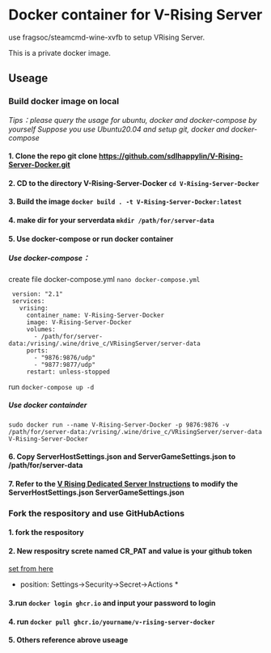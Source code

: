 # Docker container for V-Rising Server
use fragsoc/steamcmd-wine-xvfb to setup VRising Server.

This is a private docker image.
## Useage 
### Build docker image on local 
*Tips：please query the usage for ubuntu, docker and docker-compose by yourself* 
*Suppose you use Ubuntu20.04 and setup git, docker and docker-compose* 
#### 1. Clone the repo git clone https://github.com/sdlhappylin/V-Rising-Server-Docker.git 
#### 2. CD to the directory V-Rising-Server-Docker `cd V-Rising-Server-Docker` 
#### 3. Build the image `docker build . -t V-Rising-Server-Docker:latest` 
#### 4. make dir for your serverdata `mkdir /path/for/server-data` 
#### 5. Use docker-compose or run docker container 
##### Use docker-compose：
create file docker-compose.yml `nano docker-compose.yml`
```
 version: "2.1"
 services: 
   vrising: 
     container_name: V-Rising-Server-Docker
     image: V-Rising-Server-Docker
     volumes: 
       - /path/for/server-data:/vrising/.wine/drive_c/VRisingServer/server-data
     ports: 
       - "9876:9876/udp"
       - "9877:9877/udp"
     restart: unless-stopped    
```

run `docker-compose up -d`

##### Use docker containder
    sudo docker run --name V-Rising-Server-Docker -p 9876:9876 -v /path/for/server-data:/vrising/.wine/drive_c/VRisingServer/server-data V-Rising-Server-Docker

#### 6. Copy ServerHostSettings.json and ServerGameSettings.json to /path/for/server-data
#### 7. Refer to the [V Rising Dedicated Server Instructions](https://github.com/StunlockStudios/vrising-dedicated-server-instructions)  to modify the ServerHostSettings.json ServerGameSettings.json 
### Fork the respository and use GitHubActions
#### 1. fork the respository
#### 2. New respositry screte named CR_PAT and value is your github token     
[set from here](https://github.com/settings/tokens)    
* position: Settings->Security->Secret->Actions *
#### 3.run  `docker login ghcr.io` and input your password to login 
#### 4. run `docker pull ghcr.io/yourname/v-rising-server-docker`
#### 5. Others reference abrove useage
